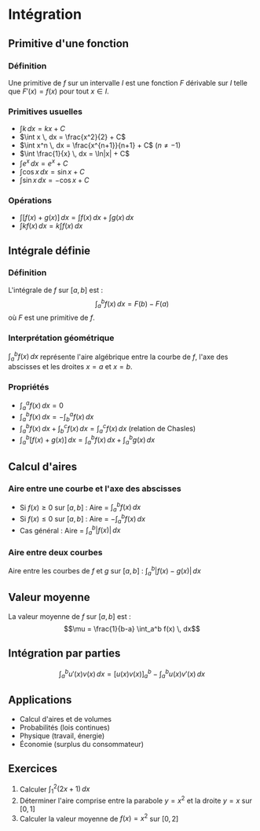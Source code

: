 # Intégration

## Primitive d'une fonction

### Définition
Une primitive de $f$ sur un intervalle $I$ est une fonction $F$ dérivable sur $I$ telle que $F'(x) = f(x)$ pour tout $x \in I$.

### Primitives usuelles
- $\int k \, dx = kx + C$
- $\int x \, dx = \frac{x^2}{2} + C$
- $\int x^n \, dx = \frac{x^{n+1}}{n+1} + C$ ($n \neq -1$)
- $\int \frac{1}{x} \, dx = \ln|x| + C$
- $\int e^x \, dx = e^x + C$
- $\int \cos x \, dx = \sin x + C$
- $\int \sin x \, dx = -\cos x + C$

### Opérations
- $\int [f(x) + g(x)] \, dx = \int f(x) \, dx + \int g(x) \, dx$
- $\int kf(x) \, dx = k \int f(x) \, dx$

## Intégrale définie

### Définition
L'intégrale de $f$ sur $[a, b]$ est : $$\int_a^b f(x) \, dx = F(b) - F(a)$$
où $F$ est une primitive de $f$.

### Interprétation géométrique
$\int_a^b f(x) \, dx$ représente l'aire algébrique entre la courbe de $f$, l'axe des abscisses et les droites $x = a$ et $x = b$.

### Propriétés
- $\int_a^a f(x) \, dx = 0$
- $\int_a^b f(x) \, dx = -\int_b^a f(x) \, dx$
- $\int_a^b f(x) \, dx + \int_b^c f(x) \, dx = \int_a^c f(x) \, dx$ (relation de Chasles)
- $\int_a^b [f(x) + g(x)] \, dx = \int_a^b f(x) \, dx + \int_a^b g(x) \, dx$

## Calcul d'aires

### Aire entre une courbe et l'axe des abscisses
- Si $f(x) \geq 0$ sur $[a, b]$ : Aire = $\int_a^b f(x) \, dx$
- Si $f(x) \leq 0$ sur $[a, b]$ : Aire = $-\int_a^b f(x) \, dx$
- Cas général : Aire = $\int_a^b |f(x)| \, dx$

### Aire entre deux courbes
Aire entre les courbes de $f$ et $g$ sur $[a, b]$ : $\int_a^b |f(x) - g(x)| \, dx$

## Valeur moyenne
La valeur moyenne de $f$ sur $[a, b]$ est : $$\mu = \frac{1}{b-a} \int_a^b f(x) \, dx$$

## Intégration par parties
$$\int_a^b u'(x)v(x) \, dx = [u(x)v(x)]_a^b - \int_a^b u(x)v'(x) \, dx$$

## Applications
- Calcul d'aires et de volumes
- Probabilités (lois continues)
- Physique (travail, énergie)
- Économie (surplus du consommateur)

## Exercices
1. Calculer $\int_1^2 (2x + 1) \, dx$
2. Déterminer l'aire comprise entre la parabole $y = x^2$ et la droite $y = x$ sur $[0, 1]$
3. Calculer la valeur moyenne de $f(x) = x^2$ sur $[0, 2]$
